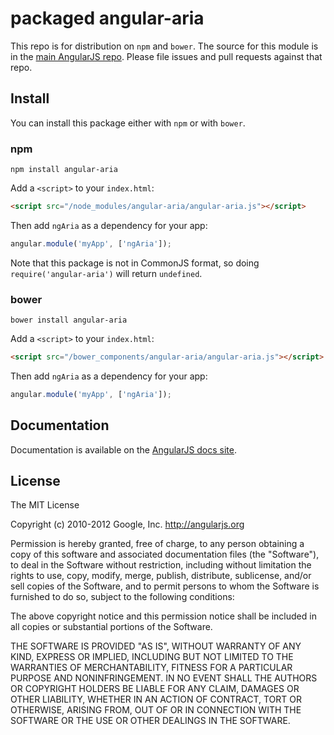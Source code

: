 # packaged angular-aria

This repo is for distribution on `npm` and `bower`. The source for this module is in the
[main AngularJS repo](https://github.com/angular/angular.js/tree/master/src/ngAria).
Please file issues and pull requests against that repo.

## Install

You can install this package either with `npm` or with `bower`.

### npm

```shell
npm install angular-aria
```

Add a `<script>` to your `index.html`:

```html
<script src="/node_modules/angular-aria/angular-aria.js"></script>
```

Then add `ngAria` as a dependency for your app:

```javascript
angular.module('myApp', ['ngAria']);
```

Note that this package is not in CommonJS format, so doing `require('angular-aria')` will
return `undefined`.

### bower

```shell
bower install angular-aria
```

Add a `<script>` to your `index.html`:

```html
<script src="/bower_components/angular-aria/angular-aria.js"></script>
```

Then add `ngAria` as a dependency for your app:

```javascript
angular.module('myApp', ['ngAria']);
```

## Documentation

Documentation is available on the
[AngularJS docs site](http://docs.angularjs.org/api/ngAria).

## License

The MIT License

Copyright (c) 2010-2012 Google, Inc. http://angularjs.org

Permission is hereby granted, free of charge, to any person obtaining a copy
of this software and associated documentation files (the "Software"), to deal
in the Software without restriction, including without limitation the rights
to use, copy, modify, merge, publish, distribute, sublicense, and/or sell
copies of the Software, and to permit persons to whom the Software is
furnished to do so, subject to the following conditions:

The above copyright notice and this permission notice shall be included in
all copies or substantial portions of the Software.

THE SOFTWARE IS PROVIDED "AS IS", WITHOUT WARRANTY OF ANY KIND, EXPRESS OR
IMPLIED, INCLUDING BUT NOT LIMITED TO THE WARRANTIES OF MERCHANTABILITY,
FITNESS FOR A PARTICULAR PURPOSE AND NONINFRINGEMENT. IN NO EVENT SHALL THE
AUTHORS OR COPYRIGHT HOLDERS BE LIABLE FOR ANY CLAIM, DAMAGES OR OTHER
LIABILITY, WHETHER IN AN ACTION OF CONTRACT, TORT OR OTHERWISE, ARISING FROM,
OUT OF OR IN CONNECTION WITH THE SOFTWARE OR THE USE OR OTHER DEALINGS IN
THE SOFTWARE.
